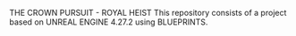 THE CROWN PURSUIT - ROYAL HEIST
This repository consists of a project based on UNREAL ENGINE 4.27.2 using BLUEPRINTS.
